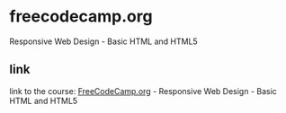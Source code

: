 # freecodecamp.org
Responsive Web Design - Basic HTML and HTML5

## link
link to the course:
[FreeCodeCamp.org](https://www.freecodecamp.org/learn/responsive-web-design/#basic-html-and-html5) - Responsive Web Design - Basic HTML and HTML5
